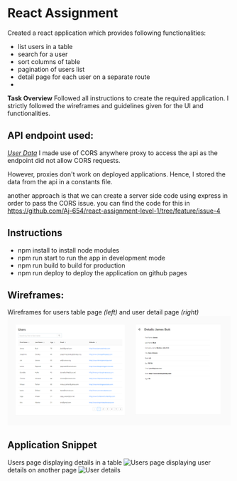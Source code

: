 # React Assignment

Created a react application which provides following functionalities:

- list users in a table
- search for a user
- sort columns of table
- pagination of users list
- detail page for each user on a separate route
- 
**Task Overview**
Followed all instructions to create the required application. I strictly followed the wireframes and guidelines given for the UI and functionalities.

## API endpoint used:
_[User Data](https://d2k-static-assets.s3.ap-south-1.amazonaws.com/assignment-files/python-backend-assignment/users.json)_
I made use of CORS anywhere proxy to access the api as the endpoint did not allow CORS requests.

However, proxies don't work on deployed applications.
Hence, I stored the data from the api in a constants file.

another approach is that we can create a server side code using express in order to pass the CORS issue. you can find the code for this in https://github.com/Aj-654/react-assignment-level-1/tree/feature/issue-4


## **Instructions**
- npm install to install node modules
- npm run start to run the app in development mode
- npm run build to build for production
- npm run deploy to deploy the application on github pages

## Wireframes:

Wireframes for users table page _(left)_ and user detail page _(right)_
![Wireframes for screens](screens-wireframes.png)

## Application Snippet
Users page displaying details in a table
![Users page](https://github.com/Aj-654/react-assignment-level-1/assets/99529034/990c6f33-26d2-4288-8104-b0644c4b2eb4)
displaying user details on another page
![User details](https://github.com/Aj-654/react-assignment-level-1/assets/99529034/923a29c4-7c69-4f8f-abf4-29d31262c41c)


